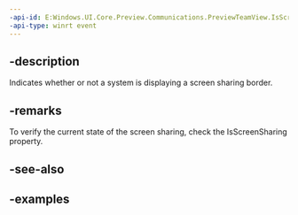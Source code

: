 ```yaml
---
-api-id: E:Windows.UI.Core.Preview.Communications.PreviewTeamView.IsScreenSharingChanged
-api-type: winrt event
---
```


## -description
Indicates whether or not a system is displaying a screen sharing border.

## -remarks
To verify the current state of the screen sharing, check the IsScreenSharing property.

## -see-also

## -examples

